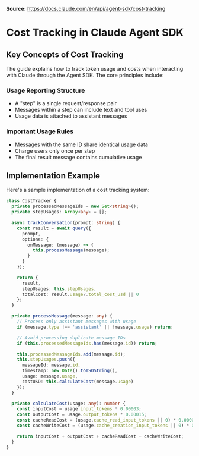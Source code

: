 **Source:** https://docs.claude.com/en/api/agent-sdk/cost-tracking

# Cost Tracking in Claude Agent SDK

## Key Concepts of Cost Tracking

The guide explains how to track token usage and costs when interacting with Claude through the Agent SDK. The core principles include:

### Usage Reporting Structure
- A "step" is a single request/response pair
- Messages within a step can include text and tool uses
- Usage data is attached to assistant messages

### Important Usage Rules
- Messages with the same ID share identical usage data
- Charge users only once per step
- The final result message contains cumulative usage

## Implementation Example

Here's a sample implementation of a cost tracking system:

```typescript
class CostTracker {
  private processedMessageIds = new Set<string>();
  private stepUsages: Array<any> = [];

  async trackConversation(prompt: string) {
    const result = await query({
      prompt,
      options: {
        onMessage: (message) => {
          this.processMessage(message);
        }
      }
    });

    return {
      result,
      stepUsages: this.stepUsages,
      totalCost: result.usage?.total_cost_usd || 0
    };
  }

  private processMessage(message: any) {
    // Process only assistant messages with usage
    if (message.type !== 'assistant' || !message.usage) return;

    // Avoid processing duplicate message IDs
    if (this.processedMessageIds.has(message.id)) return;

    this.processedMessageIds.add(message.id);
    this.stepUsages.push({
      messageId: message.id,
      timestamp: new Date().toISOString(),
      usage: message.usage,
      costUSD: this.calculateCost(message.usage)
    });
  }

  private calculateCost(usage: any): number {
    const inputCost = usage.input_tokens * 0.00003;
    const outputCost = usage.output_tokens * 0.00015;
    const cacheReadCost = (usage.cache_read_input_tokens || 0) * 0.000003;
    const cacheWriteCost = (usage.cache_creation_input_tokens || 0) * 0.0000375;

    return inputCost + outputCost + cacheReadCost + cacheWriteCost;
  }
}
```
